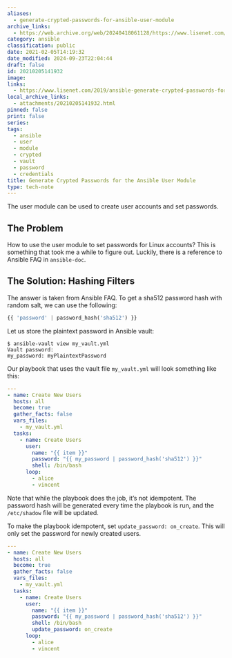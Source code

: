 ```yaml
---
aliases:
  - generate-crypted-passwords-for-ansible-user-module
archive_links:
  - https://web.archive.org/web/20240418061128/https://www.lisenet.com/2019/ansible-generate-crypted-passwords-for-the-user-module/
category: ansible
classification: public
date: 2021-02-05T14:19:32
date_modified: 2024-09-23T22:04:44
draft: false
id: 20210205141932
image: 
links:
  - https://www.lisenet.com/2019/ansible-generate-crypted-passwords-for-the-user-module/
local_archive_links:
  - attachments/20210205141932.html
pinned: false
print: false
series: 
tags:
  - ansible
  - user
  - module
  - crypted
  - vault
  - password
  - credentials
title: Generate Crypted Passwords for the Ansible User Module
type: tech-note
---
```


The user module can be used to create user accounts and set passwords.

## The Problem

How to use the user module to set passwords for Linux accounts? This is something that took me a while to figure out. Luckily, there is a reference to Ansible FAQ in `ansible-doc`.

## The Solution: Hashing Filters

The answer is taken from Ansible FAQ. To get a sha512 password hash with random salt, we can use the following:

```python
{{ 'password' | password_hash('sha512') }}
```

Let us store the plaintext password in Ansible vault:

```shell
$ ansible-vault view my_vault.yml
Vault password:
my_password: myPlaintextPassword
```

Our playbook that uses the vault file `my_vault.yml` will look something like this:

```yaml
---
- name: Create New Users
  hosts: all
  become: true
  gather_facts: false
  vars_files:
    - my_vault.yml
  tasks:
    - name: Create Users
      user:
        name: "{{ item }}"
        password: "{{ my_password | password_hash('sha512') }}"
        shell: /bin/bash
      loop:
        - alice
        - vincent
```

Note that while the playbook does the job, it’s not idempotent. The password hash will be generated every time the playbook is run, and the `/etc/shadow` file will be updated.

To make the playbook idempotent, set `update_password: on_create`. This will only set the password for newly created users.

```yaml
---
- name: Create New Users
  hosts: all
  become: true
  gather_facts: false
  vars_files:
    - my_vault.yml
  tasks:
    - name: Create Users
      user:
        name: "{{ item }}"
        password: "{{ my_password | password_hash('sha512') }}"
        shell: /bin/bash
        update_password: on_create
      loop:
        - alice
        - vincent
```

